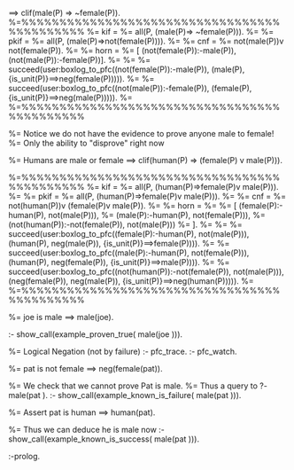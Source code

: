 
==> clif(male(P)  => ~female(P)).
%=%%%%%%%%%%%%%%%%%%%%%%%%%%%%%%%%%%%%%%%%%%%%
%= kif = 
%=       all(P, (male(P)=> ~female(P))).
%=
%= pkif = 
%=       all(P, (male(P)=>not(female(P)))).
%=
%= cnf = 
%=       not(male(P))v not(female(P)).
%=
%= horn = 
%=       [ (not(female(P)):-male(P)), (not(male(P)):-female(P))].
%=
%=
%= succeed(user:boxlog_to_pfc((not(female(P)):-male(P)), (male(P), {is_unit(P)}==>neg(female(P))))).
%=
%= succeed(user:boxlog_to_pfc((not(male(P)):-female(P)), (female(P), {is_unit(P)}==>neg(male(P))))).
%=
%=%%%%%%%%%%%%%%%%%%%%%%%%%%%%%%%%%%%%%%%%%%%%



%= Notice we do not have the evidence to prove anyone male to female!
%= Only the ability to "disprove" right now


%= Humans are male or female
==> clif(human(P) => (female(P) v male(P))).

%=%%%%%%%%%%%%%%%%%%%%%%%%%%%%%%%%%%%%%%%%%%%%
%= kif = 
%=       all(P, (human(P)=>female(P)v male(P))).
%=
%= pkif = 
%=       all(P, (human(P)=>female(P)v male(P))).
%=
%= cnf = 
%=       not(human(P))v (female(P)v male(P)).
%=
%= horn = 
%=
%=       [ (female(P):-human(P), not(male(P))),
%=         (male(P):-human(P), not(female(P))),
%=         (not(human(P)):-not(female(P)), not(male(P)))
%=       ].
%=
%=
%= succeed(user:boxlog_to_pfc((female(P):-human(P), not(male(P))), (human(P), neg(male(P)), {is_unit(P)}==>female(P)))).
%=
%= succeed(user:boxlog_to_pfc((male(P):-human(P), not(female(P))), (human(P), neg(female(P)), {is_unit(P)}==>male(P)))).
%=
%= succeed(user:boxlog_to_pfc((not(human(P)):-not(female(P)), not(male(P))), (neg(female(P)), neg(male(P)), {is_unit(P)}==>neg(human(P))))).
%=
%=%%%%%%%%%%%%%%%%%%%%%%%%%%%%%%%%%%%%%%%%%%%%


%= joe is male
==> male(joe).

:- show_call(example_proven_true( male(joe ))).

%= Logical Negation (not by failure)
:- pfc_trace.
:- pfc_watch.

%= pat is not female
==> neg(female(pat)).

%= We check that we cannot prove Pat is male.
%= Thus a query to ?- male(pat ). 
:- show_call(example_known_is_failure( male(pat ))).

%= Assert pat is human
==> human(pat).

%= Thus we can deduce he is male now 
:- show_call(example_known_is_success( male(pat ))).


:-prolog.

